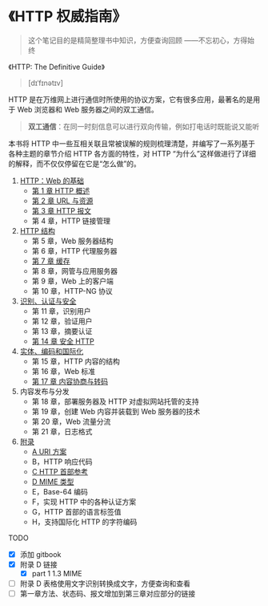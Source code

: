 # 《HTTP 权威指南》

> 这个笔记目的是精简整理书中知识，方便查询回顾 ——不忘初心，方得始终

《HTTP: The Definitive Guide》

> [dɪˈfɪnətɪv]

HTTP 是在万维网上进行通信时所使用的协议方案，它有很多应用，最著名的是用于 Web 浏览器和 Web 服务器之间的双工通信。

> **双工通信**：在同一时刻信息可以进行双向传输，例如打电话时既能说又能听

本书将 HTTP 中一些互相关联且常被误解的规则梳理清楚，并编写了一系列基于各种主题的章节介绍 HTTP 各方面的特性，对 HTTP “为什么”这样做进行了详细的解释，而不仅仅停留在它是“怎么做”的。

1. [HTTP：Web 的基础](./part1.md)
   - [第 1 章 HTTP 概述](./chapter1.md)
   - [第 2 章 URL 与资源](./chapter2.md)
   - [第 3 章 HTTP 报文](./chapter3.md)
   - 第 4 章，HTTP 链接管理
2. [HTTP 结构](./part2.md)
   - 第 5 章，Web 服务器结构
   - 第 6 章，HTTP 代理服务器
   - [第 7 章 缓存](./chapter7.md)
   - 第 8 章，网管与应用服务器
   - 第 9 章，Web 上的客户端
   - 第 10 章，HTTP-NG 协议
3. [识别、认证与安全](./part3.md)
   - 第 11 章，识别用户
   - 第 12 章，验证用户
   - 第 13 章，摘要认证
   - [第 14 章 安全 HTTP](./chapter14.md)
4. [实体、编码和国际化](./part4.md)
   - 第 15 章，HTTP 内容的结构
   - 第 16 章，Web 标准
   - [第 17 章 内容协商与转码](./chapter17.md)
5. 内容发布与分发
   - 第 18 章，部署服务器及 HTTP 对虚拟网站托管的支持
   - 第 19 章，创建 Web 内容并装载到 Web 服务器的技术
   - 第 20 章，Web 流量分流
   - 第 21 章，日志格式
6. [附录](./appendix.md)
   - [A URI 方案](./appendix-a.md)
   - B，HTTP 响应代码
   - [C HTTP 首部参考](./appendix-c.md)
   - [D MIME 类型](./appendix-d.md)
   - E，Base-64 编码
   - F，实现 HTTP 中的各种认证方案
   - G，HTTP 首部的语言标签值
   - H，支持国际化 HTTP 的字符编码

TODO

- [x] 添加 gitbook
- [x] 附录 D 链接
  - [x] part 1 1.3 MIME
- [ ] 附录 D 表格使用文字识别转换成文字，方便查询和查看
- [ ] 第一章方法、状态码、报文增加到第三章对应部分的链接